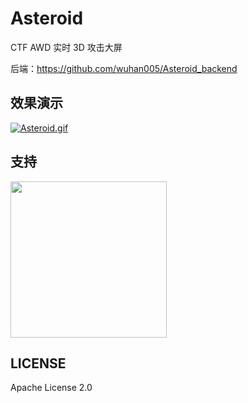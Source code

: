 # Asteroid
CTF AWD 实时 3D 攻击大屏

后端：https://github.com/wuhan005/Asteroid_backend

## 效果演示
[![Asteroid.gif](https://p.github.red/Asteroid.gif)](https://p.github.red/Asteroid.gif)


## 支持
<img src="https://img.cdn.n3ko.co/lsky/2020/05/23/b6db2d0e32963.png" width=250px/>


## LICENSE
Apache License 2.0